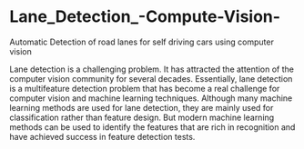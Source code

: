 # Lane_Detection_-Compute-Vision-
Automatic Detection of road lanes for self driving cars using computer vision


Lane detection is a challenging problem. It has attracted the attention of the computer vision community for several decades.
Essentially, lane detection is a multifeature detection problem that has become a real challenge for computer vision and machine learning
techniques. Although many machine learning methods are used for lane detection,
they are mainly used for classification rather than feature design. 
But modern machine learning methods can be used to identify the features that are rich in recognition and have achieved
success in feature detection tests.
